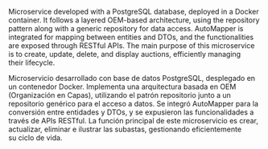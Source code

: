 Microservice developed with a PostgreSQL database, deployed in a Docker container. It follows a layered OEM-based architecture, using the repository pattern along with a generic repository for data access. AutoMapper is integrated for mapping between entities and DTOs, and the functionalities are exposed through RESTful APIs. The main purpose of this microservice is to create, update, delete, and display auctions, efficiently managing their lifecycle.

Microservicio desarrollado con base de datos PostgreSQL, desplegado en un contenedor Docker. Implementa una arquitectura basada en OEM (Organización en Capas), utilizando el patrón repositorio junto a un repositorio genérico para el acceso a datos. Se integró AutoMapper para la conversión entre entidades y DTOs, y se expusieron las funcionalidades a través de APIs RESTful. La función principal de este microservicio es crear, actualizar, eliminar e ilustrar las subastas, gestionando eficientemente su ciclo de vida.
